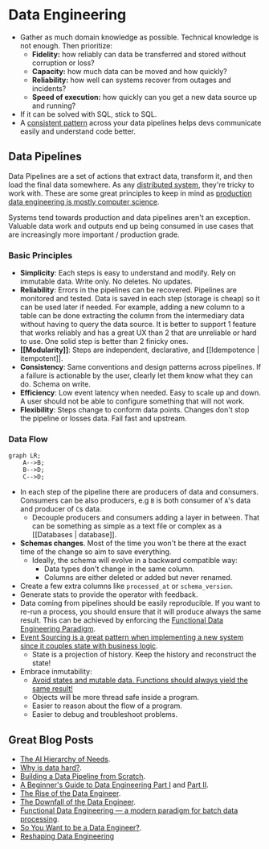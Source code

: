 # Data Engineering

- Gather as much domain knowledge as possible. Technical knowledge is not enough. Then prioritize:
	- **Fidelity:** how reliably can data be transferred and stored without corruption or loss?
	- **Capacity:** how much data can be moved and how quickly?
	- **Reliability:** how well can systems recover from outages and incidents?
	- **Speed of execution:** how quickly can you get a new data source up and running?
- If it can be solved with SQL, stick to SQL.
- A [consistent pattern](https://www.startdataengineering.com/post/design-patterns/) across your data pipelines helps devs communicate easily and understand code better.

## Data Pipelines

Data Pipelines are a set of actions that extract data, transform it, and then load the final data somewhere. As any [distributed system](https://www.somethingsimilar.com/2013/01/14/notes-on-distributed-systems-for-young-bloods/), they're tricky to work with. These are some great principles to keep in mind as [production data engineering is mostly computer science](https://towardsdatascience.com/lessons-from-a-year-in-the-data-science-trenches-f06efa6355fd).

Systems tend towards production and data pipelines aren't an exception. Valuable data work and outputs end up being consumed in use cases that are increasingly more important / production grade.

### Basic Principles

- **Simplicity**: Each steps is easy to understand and modify. Rely on immutable data. Write only. No deletes. No updates.
- **Reliability**: Errors in the pipelines can be recovered. Pipelines are monitored and tested. Data is saved in each step (storage is cheap) so it can be used later if needed. For example, adding a new column to a table can be done extracting the column from the intermediary data without having to query the data source. It is better to support 1 feature that works reliably and has a great UX than 2 that are unreliable or hard to use. One solid step is better than 2 finicky ones.
- **[[Modularity]]**: Steps are independent, declarative, and [[Idempotence | itempotent]].
- **Consistency**: Same conventions and design patterns across pipelines. If a failure is actionable by the user, clearly let them know what they can do. Schema on write.
- **Efficiency**: Low event latency when needed. Easy to scale up and down. A user should not be able to configure something that will not work.
- **Flexibility**: Steps change to conform data points. Changes don't stop the pipeline or losses data. Fail fast and upstream.

### Data Flow

```mermaid
graph LR;
	A-->B;
	B-->D;
	C-->D;
```

- In each step of the pipeline there are producers of data and consumers. Consumers can be also producers, e.g `B` is both consumer of `A`'s data and producer of `C`s data.
  - Decouple producers and consumers adding a layer in between. That can be something as simple as a text file or complex as a [[Databases | database]].
- **Schemas changes**. Most of the time you won't be there at the exact time of the change so aim to save everything.
  - Ideally, the schema will evolve in a backward compatible way:
    - Data types don't change in the same column.
    - Columns are either deleted or added but never renamed.
- Create a few extra columns like `processed_at` or `schema_version`.
- Generate stats to provide the operator with feedback.
- Data coming from pipelines should be easily reproducible. If you want to re-run a process, you should ensure that it will produce always the same result. This can be achieved by enforcing the [Functional Data Engineering Paradigm](https://medium.com/@maximebeauchemin/functional-data-engineering-a-modern-paradigm-for-batch-data-processing-2327ec32c42a).
- [Event Sourcing is a great pattern when implementing a new system since it couples state with business logic](https://youtu.be/XxKnTusccUM).
	- State is a projection of history. Keep the history and reconstruct the state!
- Embrace inmutability:
	- [Avoid states and mutable data. Functions should always yield the same result!](https://twitter.com/sbalnojan/status/1521477031405531136)
	- Objects will be more thread safe inside a program.
	- Easier to reason about the flow of a program.
	- Easier to debug and troubleshoot problems.

## Great Blog Posts

- [The AI Hierarchy of Needs](https://hackernoon.com/the-ai-hierarchy-of-needs-18f111fcc007).
- [Why is data hard?](https://medium.com/@HelenLeeKupp/why-is-data-hard-3ed96ec70f3f).
- [Building a Data Pipeline from Scratch](https://medium.com/the-data-experience/building-a-data-pipeline-from-scratch-32b712cfb1db).
- [A Beginner's Guide to Data Engineering Part I](https://medium.com/@rchang/a-beginners-guide-to-data-engineering-part-i-4227c5c457d7) and [Part II](https://medium.com/@rchang/a-beginners-guide-to-data-engineering-part-ii-47c4e7cbda71).
- [The Rise of the Data Engineer](https://www.freecodecamp.org/news/the-rise-of-the-data-engineer-91be18f1e603/).
- [The Downfall of the Data Engineer](https://medium.com/@maximebeauchemin/the-downfall-of-the-data-engineer-5bfb701e5d6b).
- [Functional Data Engineering — a modern paradigm for batch data processing](https://medium.com/@maximebeauchemin/functional-data-engineering-a-modern-paradigm-for-batch-data-processing-2327ec32c42a).
- [So You Want to be a Data Engineer?](https://angelddaz.substack.com/p/so-you-want-to-be-a-data-engineer).
- [Reshaping Data Engineering](https://preset.io/blog/reshaping-data-engineering/)

